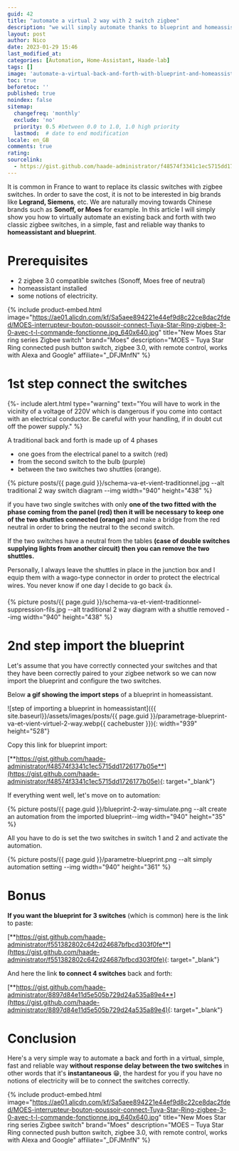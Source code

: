 ```yaml
---
guid: 42
title: "automate a virtual 2 way with 2 switch zigbee"
description: "we will simply automate thanks to blueprint and homeassistant a virtual 2 way between 2 single-way zigbee switches"
layout: post
author: Nico
date: 2023-01-29 15:46
last_modified_at: 
categories: [Automation, Home-Assistant, Haade-lab]
tags: []
image: 'automate-a-virtual-back-and-forth-with-blueprint-and-homeassistant.png'
toc: true
beforetoc: ''
published: true
noindex: false
sitemap:
  changefreq: 'monthly'
  exclude: 'no'
  priority: 0.5 #between 0.0 to 1.0, 1.0 high priority
  lastmod:  # date to end modification
locale: en_GB
comments: true
rating:  
sourcelink:
  - https://gist.github.com/haade-administrator/f48574f3341c1ec5715dd1726177b05e
---
```


It is common in France to want to replace its classic switches with zigbee switches. In order to save the cost, it is not to be interested in big brands like **Legrand, Siemens**, etc. We are naturally moving towards Chinese brands such as **Sonoff, or Moes** for example. In this article I will simply show you how to virtually automate an existing back and forth with two classic zigbee switches, in a simple, fast and reliable way thanks to **homeassistant and blueprint**.

# Prerequisites

- 2 zigbee 3.0 compatible switches (Sonoff, Moes free of neutral)
- homeassistant installed
- some notions of electricity.

{% include product-embed.html image="https://ae01.alicdn.com/kf/Sa5aee894221e44ef9d8c22ce8dac2fded/MOES-interrupteur-bouton-poussoir-connect-Tuya-Star-Ring-zigbee-3-0-avec-t-l-commande-fonctionne.jpg_640x640.jpg" title="New Moes Star ring series Zigbee switch" brand="Moes" description="MOES – Tuya Star Ring connected push button switch, zigbee 3.0, with remote control, works with Alexa and Google" affiliate="_DFJMnfN" %}

# 1st step connect the switches

{%- include alert.html type="warning" text="You will have to work in the vicinity of a voltage of 220V which is dangerous if you come into contact with an electrical conductor. Be careful with your handling, if in doubt cut off the power supply." %}

A traditional back and forth is made up of 4 phases
- one goes from the electrical panel to a switch (red)
- from the second switch to the bulb (purple)
- between the two switches two shuttles (orange).

{% picture posts/{{ page.guid }}/schema-va-et-vient-traditionnel.jpg --alt traditional 2 way switch diagram --img width="940" height="438" %}

if you have two single switches with only **one of the two fitted with the phase coming from the panel (red) then it will be necessary to keep one of the two shuttles connected (orange)** and make a bridge from the red neutral in order to bring the neutral to the second switch.

If the two switches have a neutral from the tables **(case of double switches supplying lights from another circuit) then you can remove the two shuttles.**

Personally, I always leave the shuttles in place in the junction box and I equip them with a wago-type connector in order to protect the electrical wires. You never know if one day I decide to go back 👍.

{% picture posts/{{ page.guid }}/schema-va-et-vient-traditionnel-suppression-fils.jpg --alt traditional 2 way diagram with a shuttle removed --img width="940" height="438" %}

# 2nd step import the blueprint

Let's assume that you have correctly connected your switches and that they have been correctly paired to your zigbee network so we can now import the blueprint and configure the two switches.

Below **a gif showing the import steps** of a blueprint in homeassistant.

![step of importing a blueprint in homeassistant]({{ site.baseurl}}/assets/images/posts/{{ page.guid }}/parametrage-blueprint-va-et-vient-virtuel-2-way.webp{{ cachebuster }}){: width="939" height="528"}

Copy this link for blueprint import:

[**https://gist.github.com/haade-administrator/f48574f3341c1ec5715dd1726177b05e**](https://gist.github.com/haade-administrator/f48574f3341c1ec5715dd1726177b05e){: target="_blank"}

If everything went well, let's move on to automation:

{% picture posts/{{ page.guid }}/blueprint-2-way-simulate.png --alt create an automation from the imported blueprint--img width="940" height="35" %}

All you have to do is set the two switches in switch 1 and 2 and activate the automation.

{% picture posts/{{ page.guid }}/parametre-blueprint.png --alt simply automation setting --img width="940" height="361" %}

# Bonus

**If you want the blueprint for 3 switches** (which is common) here is the link to paste:

[**https://gist.github.com/haade-administrator/f551382802c642d24687bfbcd303f0fe**](https://gist.github.com/haade-administrator/f551382802c642d24687bfbcd303f0fe){: target="_blank"}

And here the link **to connect 4 switches** back and forth:

[**https://gist.github.com/haade-administrator/8897d84e11d5e505b729d24a535a89e4**](https://gist.github.com/haade-administrator/8897d84e11d5e505b729d24a535a89e4){: target="_blank"}

# Conclusion

Here's a very simple way to automate a back and forth in a virtual, simple, fast and reliable way **without response delay between the two switches** in other words that it's **instantaneous** 😁, the hardest for you if you have no notions of electricity will be to connect the switches correctly.

{% include product-embed.html image="https://ae01.alicdn.com/kf/Sa5aee894221e44ef9d8c22ce8dac2fded/MOES-interrupteur-bouton-poussoir-connect-Tuya-Star-Ring-zigbee-3-0-avec-t-l-commande-fonctionne.jpg_640x640.jpg" title="New Moes Star ring series Zigbee switch" brand="Moes" description="MOES – Tuya Star Ring connected push button switch, zigbee 3.0, with remote control, works with Alexa and Google" affiliate="_DFJMnfN" %}


